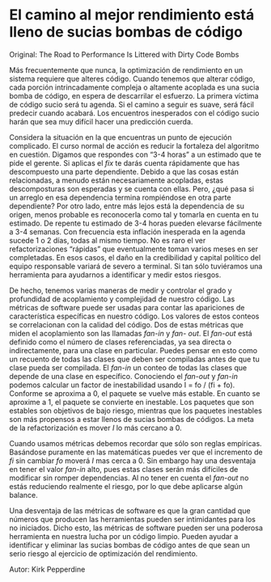 # El camino al mejor rendimiento está lleno de sucias bombas de código

Original: The Road to Performance Is Littered with Dirty Code Bombs

Más frecuentemente que nunca, la optimización de rendimiento en un
sistema requiere que alteres código. Cuando tenemos que alterar código,
cada porción intrincadamente compleja o altamente acoplada es una sucia
bomba de código, en espera de descarrilar el esfuerzo. La primera
víctima de código sucio será tu agenda. Si el camino a seguir es suave,
será fácil predecir cuando acabará. Los encuentros inesperados con el
código sucio harán que sea muy difícil hacer una predicción cuerda.

Considera la situación en la que encuentras un punto de ejecución
complicado. El curso normal de acción es reducir la fortaleza del
algoritmo en cuestión. Digamos que respondes con “3-4 horas” a un
estimado que te pide el gerente. Si aplicas el _fix_ te darás cuenta
rápidamente que has descompuesto una parte dependiente. Debido a que las
cosas están relacionadas, a menudo están necesariamente acopladas, estas
descomposturas son esperadas y se cuenta con ellas. Pero, ¿qué pasa si
un arreglo en esa dependencia termina rompiéndose en otra parte
dependiente? Por otro lado, entre más lejos está la dependencia de su
origen, menos probable es reconocerla como tal y tomarla en cuenta en tu
estimado. De repente tu estimado de 3-4 horas pueden elevarse fácilmente
a 3-4 semanas. Con frecuencia esta inflación inesperada en la agenda
sucede 1 o 2 días, todas al mismo tiempo. No es raro el ver
refactorizaciones “rápidas” que eventualmente toman varios meses en ser
completadas. En esos casos, el daño en la credibilidad y capital
político del equipo responsable variará de severo a terminal. Si tan
sólo tuviéramos una herramienta para ayudarnos a identificar y medir
estos riesgos.

De hecho, tenemos varias maneras de medir y controlar el grado y
profundidad de acoplamiento y complejidad de nuestro código. Las
métricas de software puede ser usadas para contar las apariciones de
característica específicas en nuestro código. Los valores de estos
conteos se correlacionan con la calidad del código. Dos de estas
métricas que miden el acoplamiento son las llamadas _fan-in_ y _fan-
out_. El _fan-out_ está definido como el número de clases referenciadas,
ya sea directa o indirectamente, para una clase en particular. Puedes
pensar en esto como un recuento de todas las clases que deben ser
compiladas antes de que tu clase pueda ser compilada. El _fan-in_ un
conteo de todas las clases que depende de una clase en específico.
Conociendo el _fan-out_ y _fan-in_ podemos calcular un factor de
inestabilidad usando I = fo / (fi + fo). Conforme se aproxima a 0, el
paquete se vuelve más estable. En cuanto se aproxime a 1, el paquete se
convierte en inestable. Los paquetes que son estables son objetivos de
bajo riesgo, mientras que los paquetes inestables son más propensos a
estar llenos de sucias bombas de códigos. La meta de la refactorización
es mover _I_ lo más cercano a 0.

Cuando usamos métricas debemos recordar que sólo son reglas empíricas.
Basándose puramente en las matemáticas puedes ver que el incremento de
_fi_ sin cambiar _fo_ moverá _I_ mas cerca a 0. Sin embargo hay una
desventaja en tener el valor _fan-in_ alto, pues estas clases serán más
difíciles de modificar sin romper dependencias. Al no tener en cuenta el
_fan-out_ no estás reduciendo realmente el riesgo, por lo que debe
aplicarse algún balance.

Una desventaja de las métricas de software es que la gran cantidad que
números que producen las herramientas pueden ser intimidantes para los
no iniciados. Dicho esto, las métricas de software pueden ser una
poderosa herramienta en nuestra lucha por un código limpio. Pueden
ayudar a identificar y eliminar las sucias bombas de código antes de que
sean un serio riesgo al ejercicio de optimización del rendimiento.

Autor: Kirk Pepperdine